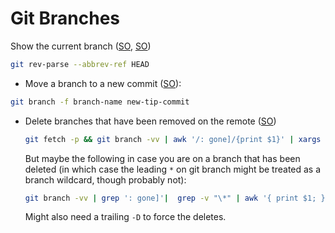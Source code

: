 # Git Branches

Show the current branch ([SO](https://stackoverflow.com/a/12142066/125246), [SO](https://stackoverflow.com/a/1418022/125246))

```bash
git rev-parse --abbrev-ref HEAD
```


* Move a branch to a new commit ([SO](https://stackoverflow.com/a/5471197/125246)):

```sh
git branch -f branch-name new-tip-commit
```

* Delete branches that have been removed on the remote ([SO](https://stackoverflow.com/a/38404202/125246))

    ```bash
    git fetch -p && git branch -vv | awk '/: gone]/{print $1}' | xargs git branch -d
    ```
    
    But maybe the following in case you are on a branch that has been deleted (in which case the leading `*` on git branch might be treated as a branch wildcard, though probably not):
    
    ```bash
    git branch -vv | grep ': gone]'|  grep -v "\*" | awk '{ print $1; }' | xargs -r git branch -d
    ```
    
    Might also need a trailing `-D` to force the deletes.